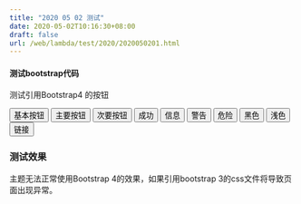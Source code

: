 ```yaml
---
title: "2020 05 02 测试"
date: 2020-05-02T10:16:30+08:00
draft: false
url: /web/lambda/test/2020/2020050201.html
---
```

<div>

#### 测试bootstrap代码


测试引用Bootstrap4 的按钮 

<button type="button" class="btn">基本按钮</button>
<button type="button" class="btn btn-primary">主要按钮</button>
<button type="button" class="btn btn-secondary">次要按钮</button>
<button type="button" class="btn btn-success">成功</button>
<button type="button" class="btn btn-info">信息</button>
<button type="button" class="btn btn-warning">警告</button>
<button type="button" class="btn btn-danger">危险</button>
<button type="button" class="btn btn-dark">黑色</button>
<button type="button" class="btn btn-light">浅色</button>
<button type="button" class="btn btn-link">链接</button>

</div>


### 测试效果

主题无法正常使用Bootstrap 4的效果，如果引用bootstrap 3的css文件将导致页面出现异常。

